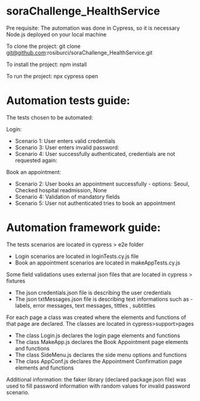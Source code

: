 # soraChallenge_HealthService

Pre requisite:
The automation was done in Cypress, so it is necessary Node.js deployed on your local machine

To clone the project:
git clone git@github.com:rosiburci/soraChallenge_HealthService.git

To install the project:
npm install

To run the project:
npx cypress open

# Automation tests guide:

The tests chosen to be automated:

Login:
* Scenario 1: User enters valid credentials
* Scenario 3: User enters invalid password:
* Scenario 4: User successfully authenticated, credentials are not requested again:

Book an appointment:
* Scenario 2: User books an appointment successfully - options: Seoul, Checked hospital readmission, None
* Scenario 4: Validation of mandatory fields
* Scenario 5: User not authenticated tries to book an appointment

# Automation framework guide:

The tests scenarios are located in cypress > e2e folder
* Login scenarios are located in loginTests.cy.js file
* Book an appointment scenarios are located in makeAppTests.cy.js

Some field validations uses external json files that are located in  cypress > fixtures
* The json credentials.json file is describing the user credentials
* The json txtMessages.json file is describing text informations such as - labels, error messages, text messages, tittles , subtittles

For each page a class was created where the elements and functions of that page are declared. The classes are located in cypress>support>pages
* The class Login.js declares the login page elements and functions
* The class MakeApp.js declares the Book Appointment page elements and functions
* The class SideMenu.js declares the side menu options and functions
* The class AppConf.js declares the Appointment Confirmation page elements and functions

Additional information: the faker library (declared package.json file) was used to fill password information with random values for invalid password scenario.
